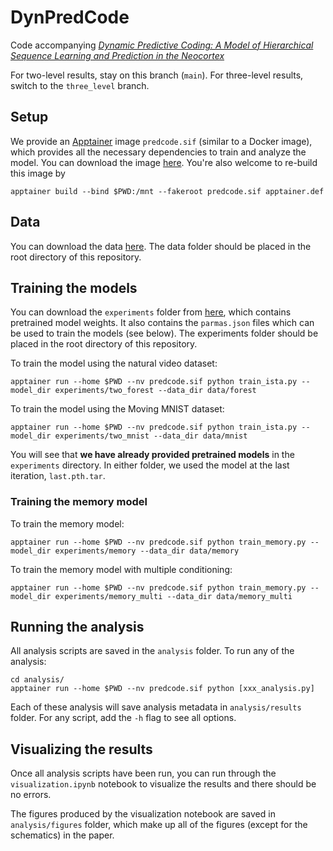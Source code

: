 # DynPredCode
Code accompanying [_Dynamic Predictive Coding: A Model of Hierarchical Sequence
Learning and Prediction in the Neocortex_](https://journals.plos.org/ploscompbiol/article?id=10.1371/journal.pcbi.1011801)

For two-level results, stay on this branch (`main`). For three-level results, switch to the `three_level` branch.

## Setup
We provide an [Apptainer](https://apptainer.org/) image `predcode.sif` (similar to a Docker image), which provides all the necessary dependencies to train and analyze the model. You can download the image [here](https://drive.google.com/drive/folders/120T-wChXIR-aI7zL-9AeQF1hq-5GZFIy?usp=sharing). You're also welcome to re-build this image by
```
apptainer build --bind $PWD:/mnt --fakeroot predcode.sif apptainer.def
```
## Data
You can download the data [here](https://drive.google.com/drive/folders/120T-wChXIR-aI7zL-9AeQF1hq-5GZFIy?usp=sharing). The data folder should be placed in the root directory of this repository.

## Training the models

You can download the `experiments` folder from [here](https://drive.google.com/drive/folders/120T-wChXIR-aI7zL-9AeQF1hq-5GZFIy?usp=sharing), which contains pretrained model weights. It also contains the `parmas.json` files which can be used to train the models (see below). The experiments folder should be placed in the root directory of this repository.

To train the model using the natural video dataset: 
```
apptainer run --home $PWD --nv predcode.sif python train_ista.py --model_dir experiments/two_forest --data_dir data/forest
```

To train the model using the Moving MNIST dataset:
```
apptainer run --home $PWD --nv predcode.sif python train_ista.py --model_dir experiments/two_mnist --data_dir data/mnist
```

You will see that **we have already provided pretrained models** in the `experiments` directory. In either folder, we used the model at the last iteration, `last.pth.tar`.

### Training the memory model

To train the memory model: 
```
apptainer run --home $PWD --nv predcode.sif python train_memory.py --model_dir experiments/memory --data_dir data/memory
```

To train the memory model with multiple conditioning:
```
apptainer run --home $PWD --nv predcode.sif python train_memory.py --model_dir experiments/memory_multi --data_dir data/memory_multi
```

## Running the analysis
All analysis scripts are saved in the `analysis` folder. To run any of the analysis:
```
cd analysis/
apptainer run --home $PWD --nv predcode.sif python [xxx_analysis.py]
```

Each of these analysis will save analysis metadata in `analysis/results` folder. For any script, add the `-h` flag to see all options.

## Visualizing the results
Once all analysis scripts have been run, you can run through the `visualization.ipynb` notebook to visualize the results and there should be no errors. 

The figures produced by the visualization notebook are saved in `analysis/figures` folder, which make up all of the figures (except for the schematics) in the paper.
